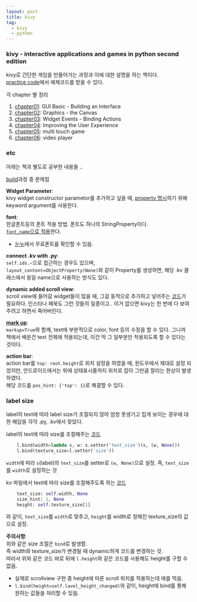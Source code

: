 ```yaml
---
layout: post
title: kivy
tag:
  - kivy
  - python
---
```


### kivy - interactive applications and games in python second edition
kivy로 간단한 게임을 만들어가는 과정과 이에 대한 설명을 하는 책이다.  
[practice code](https://www.packtpub.com/support)에서 예제코드를 받을 수 있다.  

각 chapter 별 정리  
1. [chapter01](/blog/2019/04/16/kivy_book_01/): GUI Basic - Building an Interface
2. [chapter02](/blog/2019/04/19/kivy_book_02/): Graphics - the Canvas
3. [chapter03](/blog/2019/04/25/kivy_book_03/): Widget Events - Binding Actions
4. [chapter04](/blog/2019/04/26/kivy_book_04/): Improving the User Experience
5. [chapter05](/blog/2019/05/04/kivy_book_05/): multi touch game
6. [chapter06](/blog/2019/05/04/kivy_book_06/): video player

### etc
아래는 책과 별도로 공부한 내용들 ..

[build](../build)과정 중 문제점  

**Widget Parameter**:  
kivy widget constructor parametor를 추가하고 싶을 때, [property 명시](https://kivy.org/doc/stable/api-kivy.properties.html)하기 위해 keyword argument를 사용한다.  

**font**:  
한글폰트등의 폰트 적용 방법. 폰트도 하나의 StringProperty이다.  
[`font_name`으로 적용](https://kivy.org/doc/stable/api-kivy.uix.label.html#catering-for-unicode-languages)한다.  
* [눈누](https://noonnu.cc/)에서 무료폰트를 확인할 수 있음.

**connect .kv with .py**:  
`self.ids.~`으로 접근하는 경우도 있으며,  
`layout_content=ObjectProperty(None)`와 같이 Property를 생성하면, 해당 .kv 클래스에서 동일 name으로 사용하는 방식도 있다.  

**dynamic added scroll view**:  
scroll view에 들어갈 widget들이 많을 때, 그걸 동적으로 추가하고 넣어주는 [코드](https://gist.github.com/smglab/a5f4fcfb094f54c44ff0)가 필요하다. 인스타나 페북도 그런 것들의 일종이고.. 이거 없으면 kivy는 한 번에 다 보여주려고 하면서 죽어버린다.  

**[mark up](https://kivy.org/doc/stable/api-kivy.core.text.markup.html)**:  
`markup=True`와 함께, text에 부분적으로 color, font 등의 수정을 할 수 있다. 그니까 책에서 배운건 text 전체에 적용되는데, 이건 딱 그 일부분만 적용되도록 할 수 있다는 것이다.  

**action bar**:  
action bar를 `top: root.height`로 위치 설정을 하였을 때, 윈도우에서 제대로 설정 되었지만, 안드로이드에서는 위에 상태표시줄까지 위치로 잡아 그만큼 잘리는 현상이 발생하였다.  
해당 코드를 `pos_hint: {'top': 1}`로 해결할 수 있다.  

### label size
label의 text에 따라 label size가 조절되지 않아 엄청 못생기고 밉게 보이는 경우에 대한 해답을 각각 .py, .kv에서 찾았다.  

label의 text에 따라 size를 조절해주는 [코드](https://stackoverflow.com/questions/18670687/how-i-can-adjust-variable-height-text-property-kivy)   
```python
    l.bind(width=lambda s, w: s.setter('text_size')(s, (w, None)))
    l.bind(texture_size=l.setter('size'))
```
`width`에 따라 `s`(label)의 `text_size`를 setter로 `(w, None)`으로 설정. 즉, `text_size`를 `width`로 설정하는 것  

kv 파일에서 text에 따라 size를 조절해주도록 하는 [코드](https://stackoverflow.com/questions/43666381/wrapping-the-text-of-a-kivy-label)
```python
    text_size: self.width, None
    size_hint: 1, None
    height: self.texture_size[1]
```
와 같이, `text_size`를 `width`로 맞추고, `height`를 width로 정해진 texture_size의 값으로 설정.

**주의사항**:  
위와 같은 size 조절은 `bind`로 발생함.  
즉 width와 texture_size가 변경될 때 dynamic하게 코드를 변경하는 것.  
따라서 위와 같은 코드 바로 뒤에 `l.height`와 같은 코드를 사용해도 height를 구할 수 없음.  
  - 실제로 scrollview 구현 중 height에 따른 scroll 위치를 적용하는데 애를 먹음.
  - `l.bind(height=self.lavel_height_changed)`와 같이, height에 bind를 통해 원하는 값들을 처리할 수 있음.